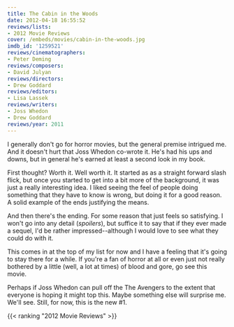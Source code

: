 ```yaml
---
title: The Cabin in the Woods
date: 2012-04-18 16:55:52
reviews/lists:
- 2012 Movie Reviews
cover: /embeds/movies/cabin-in-the-woods.jpg
imdb_id: '1259521'
reviews/cinematographers:
- Peter Deming
reviews/composers:
- David Julyan
reviews/directors:
- Drew Goddard
reviews/editors:
- Lisa Lassek
reviews/writers:
- Joss Whedon
- Drew Goddard
reviews/year: 2011
---
```

I generally don't go for horror movies, but the general premise intrigued me. And it doesn't hurt that Joss Whedon co-wrote it. He's had his ups and downs, but in general he's earned at least a second look in my book.

<!--more-->

First thought? Worth it. Well worth it. It started as as a straight forward slash flick, but once you started to get into a bit more of the background, it was just a really interesting idea. I liked seeing the feel of people doing something that they have to know is wrong, but doing it for a good reason. A solid example of the ends justifying the means.

And then there's the ending. For some reason that just feels so satisfying. I won't go into any detail (*spoilers*), but suffice it to say that if they ever made a sequel, I'd be rather impressed--although I would love to see what they could do with it.

This comes in at the top of my list for now and I have a feeling that it's going to stay there for a while. If you're a fan of horror at all or even just not really bothered by a little (well, a lot at times) of blood and gore, go see this movie.

Perhaps if Joss Whedon can pull off the The Avengers to the extent that everyone is hoping it might top this. Maybe something else will surprise me. We'll see. Still, for now, this is the new #1.

{{< ranking "2012 Movie Reviews" >}}